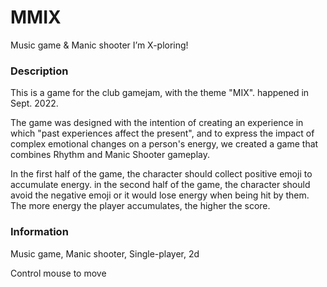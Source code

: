 # MMIX
Music game &amp; Manic shooter I’m X-ploring!

### Description
This is a game for the club gamejam, with the theme "MIX". happened in Sept. 2022.

The game was designed with the intention of creating an experience in which "past experiences affect the present", and to express the impact of complex emotional changes on a person's energy, we created a game that combines Rhythm and Manic Shooter gameplay. 

In the first half of the game, the character should collect positive emoji to accumulate energy. in the second half of the game, the character should avoid the negative emoji or it would lose energy when being hit by them. The more energy the player accumulates, the higher the score.

### Information

Music game,  Manic shooter, Single-player, 2d

Control mouse to move
